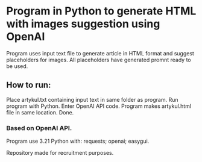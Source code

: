 # Program in Python to generate HTML with images suggestion using OpenAI
Program uses input text file to generate article in HTML format and suggest placeholders for images.
All placeholders have generated promnt ready to be used. 

## How to run:
Place artykul.txt containing input text in same folder as program.
Run program with Python.
Enter OpenAI API code.
Program makes artykul.html file in same location.
Done.

### Based on OpenAI API.

Program use 3.21 Python with: requests; openai; easygui.

Repository made for recruitment purposes.
